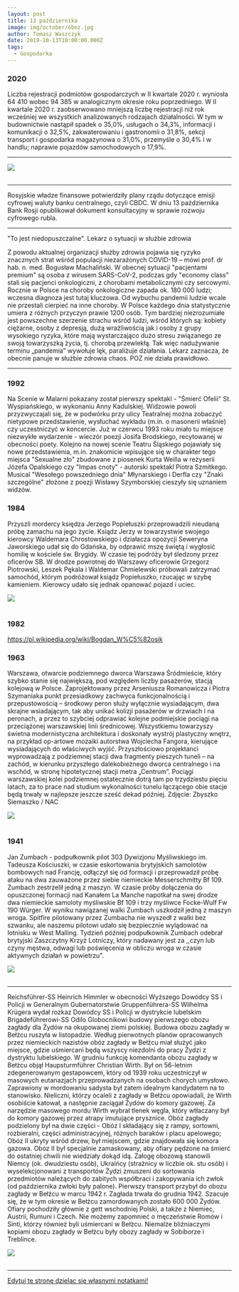 ```yaml
---
layout: post
title: 13 października
image: img/october/oboz.jpg
author: Tomasz Waszczyk
date: 2019-10-13T10:00:00.000Z
tags:
  - Gospodarka
---
```


### 2020

Liczba rejestracji podmiotów gospodarczych w II kwartale 2020 r. wyniosła 64 410 wobec 94 385 w analogicznym okresie roku poprzedniego.
W II kwartale 2020 r. zaobserwowano mniejszą liczbę rejestracji niż rok wcześniej we wszystkich analizowanych rodzajach działalności.
W tym w budownictwie nastąpił spadek o 35,0%,
usługach o 34,3%,
informacji i komunikacji o 32,5%,
zakwaterowaniu i gastronomii o 31,8%,
sekcji transport i gospodarka magazynowa o 31,0%,
przemyśle o 30,4% i w handlu;
naprawie pojazdów samochodowych o 17,9%.

---

<img src="./img/october/rzeszow.jpg"><br><br>

---

Rosyjskie władze finansowe potwierdziły plany rządu dotyczące emisji cyfrowej waluty banku centralnego, czyli CBDC. W dniu 13 października Bank Rosji opublikował dokument konsultacyjny w sprawie rozwoju cyfrowego rubla.

---

"To jest niedopuszczalne". Lekarz o sytuacji w służbie zdrowia

Z powodu aktualnej organizacji służby zdrowia pojawia się ryzyko znacznych strat wśród populacji niezarażonych COVID-19 – mówi prof. dr hab. n. med. Bogusław Machaliński.
W obecnej sytuacji "pacjentami premium" są osoba z wirusem SARS-CoV-2, podczas gdy "economy class" stali się pacjenci onkologiczni, z chorobami metabolicznymi czy sercowymi.
Rocznie w Polsce na choroby onkologiczne zapada ok. 180 000 ludzi; wczesna diagnoza jest tutaj kluczowa.
Od wybuchu pandemii ludzie wcale nie przestali cierpieć na inne choroby.
W Polsce każdego dnia statystycznie umiera z różnych przyczyn prawie 1200 osób.
Tym bardziej niezrozumiałe jest powszechne szerzenie strachu wśród ludzi, wśród których są: kobiety ciężarne, osoby z depresją, dużą wrażliwością jak i osoby z grupy wysokiego ryzyka, które mają wystarczająco dużo stresu związanego ze swoją towarzyszką życia, tj. chorobą przewlekłą. Tak więc nadużywanie terminu „pandemia” wywołuje lęk, paraliżuje działania.
Lekarz zaznacza, że obecnie panuje w służbie zdrowia chaos.
POZ nie działa prawidłowo.

<!-- Pewnego dnia Albert Einstein zaczął pisać na tablicy:
9x1 = 9 
9x2 = 18
9x3 = 27
9x4 = 36
9x5 = 45
9x6 = 54
9x7 = 63
9x8 = 72
9x9 = 81
9x10 = 91
Wszyscy zaczęli się śmiać, bo pan Einstein się pomylił. Prawidłowy wynik równania 9 x10 to 90. Śmiali się z niego wszyscy uczniowie. 
Albert Einstein czekał spokojnie, aż grupa się uspokoi, po czym powiedział: "Pomimo tego, że poprawnie rozwiązałem 9 równań, nikt z Was mi nie pogratulował. Jednak, gdy się pomyliłem, wszyscy zaczęli się śmiać, co oznacza, że pomimo sukcesu, społeczeństwo tylko czeka na Twój najmniejszy błąd i nie powstrzyma się, aby Cię za niego nie skrytykować, wyśmiać i rozliczyć."
Morał? Nie pozwól, aby zwykła krytyka zniszczyła Twoje marzenia. Pieprz to co mówią i myślą za twoimi plecami inni. Dziękuj za fałszywe znajomości, zwłaszcza tym hienom, które tylko czekają, aby podciąć Ci skrzydła. Wzleć ponad ich zawiść, daleko, aby nie upaść w ich zakłamanym towarzystwie, bo wtedy nie zawahają się, aby Cię w nim zagryźć.
Prawdziwych przyjaciół poznajemy w biedzie, ale i po ich reakcjach na nasze sukcesy i porażki. -->

---

### 1992

Na Scenie w Malarni pokazany został pierwszy spektakl - "Śmierć Ofelii" St. Wyspiańskiego, w wykonaniu Anny Kadulskiej. Widzowie powoli przyzwyczajali się, że w podwórku przy ulicy Teatralnej można zobaczyć nietypowe przedstawienie, wysłuchać wykładu (m.in. o masonerii właśnie) czy uczestniczyć w koncercie. Już w czerwcu 1993 roku miało tu miejsce niezwykłe wydarzenie - wieczór poezji Josifa Brodskiego, recytowanej w obecności poety. Kolejno na nowej scenie Teatru Śląskiego pojawiały się nowe przedstawienia, m.in. znakomicie wpisujące się w charakter tego miejsca "Sexualne zło" zbudowane z piosenek Kurta Weilla w reżyserii Józefa Opalskiego czy "Impas cnoty" - autorski spektakl Piotra Szmitkego. Musical "Wesołego powszedniego dnia" Młynarskiego i Derfla czy "Znaki szczególne" złożone z poezji Wisławy Szymborskiej cieszyły się uznaniem widzów.

### 1984

Przyszli mordercy księdza Jerzego Popiełuszki przeprowadzili nieudaną próbę zamachu na jego życie.  Ksiądz Jerzy w towarzystwie swojego kierowcy Waldemara Chrostowskiego i działacza opozycji Seweryna Jaworskiego udał się do Gdańska, by odprawić mszę świętą i wygłosić homilię w kościele św. Brygidy. W czasie tej podróży był śledzony przez oficerów SB. W drodze powrotnej do Warszawy oficerowie Grzegorz Piotrowski, Leszek Pękala i Waldemar Chmielewski próbowali zatrzymać samochód, którym podróżował ksiądz Popiełuszko, rzucając w szybę kamieniem. Kierowcy udało się jednak opanować pojazd i uciec.

<img src="./img/october/zamach.jpg"><br><br>

### 1982

https://pl.wikipedia.org/wiki/Bogdan_W%C5%82osik

### 1963

Warszawa, otwarcie podziemnego dworca Warszawa Śródmieście, który szybko stanie się największą, pod względem liczby pasażerów, stacją kolejową w Polsce. Zaprojektowany przez Arseniusza Romanowicza i Piotra Szymaniaka punkt przesiadkowy zachwyca funkcjonalnością i przepustowością – środkowy peron służy wyłącznie wysiadającym, dwa skrajne wsiadającym, tak aby unikać kolizji pasażerów w drzwiach i na peronach, a przez to szybciej odprawiać kolejne podmiejskie pociągi na przeciążonej warszawskiej linii średnicowej. Wszystkiemu towarzyszy świetna modernistyczna architektura i doskonały wystrój plastyczny wnętrz, na przykład op-artowe mozaiki autorstwa Wojciecha Fangora, kierujące wysiadających do właściwych wyjść. Przyszłościowo projektanci wyprowadzają z podziemnej stacji dwa fragmenty pieszych tuneli – na zachód, w kierunku przyszłego dalekobieżnego dworca centralnego i na wschód,  w stronę hipotetycznej stacji metra „Centrum”. Pociągi warszawskiej kolei podziemnej ostatecznie dotrą tam po trzydziestu pięciu latach, za to prace nad studium wykonalności tunelu łączącego obie stacje będą trwały w najlepsze jeszcze sześć dekad później. Zdjęcie: Zbyszko Siemaszko / NAC

<img src="./img/october/warszawasrodmiescie.jpg"><br><br>

### 1941

Jan Zumbach - podpułkownik pilot 303 Dywizjonu Myśliwskiego im. Tadeusza Kościuszki, w czasie eskortowania brytyjskich samolotów bombowych nad Francję, odłączył się od formacji i przeprowadził próbę ataku na dwa zauważone przez siebie niemieckie Messerschmitty Bf 109. Zumbach zestrzelił jedną z maszyn. W czasie próby dołączenia do opuszczonej formacji nad Kanałem La Manche napotkał na swej drodze dwa niemieckie samoloty myśliwskie Bf 109 i trzy myśliwce Focke-Wulf Fw 190 Würger. W wyniku nawiązanej walki Zumbach uszkodził jedną z maszyn wroga. Spitfire pilotowany przez Zumbacha nie wyszedł z walki bez szwanku, ale naszemu pilotowi udało się bezpiecznie wylądować na lotnisku w West Malling. Tydzień później podpułkownik Zumbach odebrał brytyjski Zaszczytny Krzyż Lotniczy, który nadawany jest za ,,czyn lub czyny męstwa, odwagi lub poświęcenia w obliczu wroga w czasie aktywnych działań w powietrzu".

<img src="./img/october/zumbach.jpg"><br><br>

---

Reichsführer-SS Heinrich Himmler w obecności Wyższego Dowódcy SS i Policji w Generalnym Gubernatorstwie Gruppenführera-SS Wilhelma Krügera wydał rozkaz Dowódcy SS i Policji w dystrykcie lubelskim Brigadeführerowi-SS Odilo Globocnikowi budowy pierwszego obozu zagłady dla Żydów na okupowanej ziemi polskiej. Budowa obozu zagłady w Bełżcu ruszyła w listopadzie. Według pierwotnych planów opracowanych przez niemieckich nazistów obóz zagłady w Bełżcu miał służyć jako miejsce, gdzie uśmiercani będą wszyscy niezdolni do pracy Żydzi z dystryktu lubelskiego. W grudniu funkcję komendanta obozu zagłady w Bełżcu objął Haupsturmführer Christian Wirth. Był on 56-letnim zdegenerowanym gestapowcem, który od 1939 roku uczestniczył w masowych eutanazjach przeprowadzanych na osobach chorych umysłowo. Zaprawiony w mordowaniu sadysta był zatem idealnym kandydatem na to stanowisko. Nieliczni, którzy ocaleli z zagłady w Bełżcu opowiadali, że Wirth osobiście katował, a następnie zaciągał Żydów do komory gazowej. Za narzędzie masowego mordu Wirth wybrał tlenek węgla, który wtłaczany był do komory gazowej przez atrapy imutujące prysznice. Obóz zagłady podzielony był na dwie części - Obóz I składający się z rampy, sortowni, rozbieralni, części administracyjnej, różnych baraków i placu apelowego; Obóz II ukryty wśród drzew, był miejscem, gdzie znajdowała się komora gazowa. Obóz II był specjalnie zamaskowany, aby ofiary pędzone na śmierć do ostatniej chwili nie wiedziały dokąd idą. Załogę obozową stanowili Niemcy (ok. dwudziestu osób), Ukraińcy (strażnicy w liczbie ok. stu osób) i wyselekcjonowani z transportów Żydzi zmuszeni do sortowania przedmiotów należących do zabitych współbraci i zakopywania ich zwłok (od października zwłoki były palone). Pierwszy transport przybył do obozu zagłady w Bełżcu w marcu 1942 r. Zagłada trwała do grudnia 1942. Szacuje się, że w tym okresie w Bełżcu zamordowanych zostało 600 000 Żydów. Ofiary pochodziły głównie z gett wschodniej Polski, a także z Niemiec, Austrii, Rumuni i Czech. Nie możemy zapomnieć o męczeństwie Romów i Sinti, którzy również byli uśmiercani w Bełżcu. Niemalże bliźniaczymi kopiami obozu zagłady w Bełżcu były obozy zagłady w Sobiborze i Treblince.

<img src="./img/october/oboz.jpg"><br><br>

---

<a href="https://github.com/TomaszWaszczyk/historia.waszczyk.com/edit/master/src/content/october-13.md" target="_blank">Edytuj tę stronę dzieląc się własnymi notatkami!</a>
